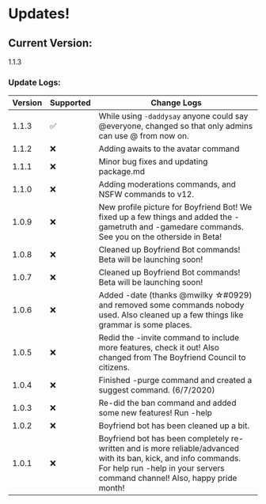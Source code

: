# Updates!
## Current Version:
1.1.3
### Update Logs:
| Version | Supported          | Change Logs                                      |
| ------- | ------------------ | --------------                                   |
|1.1.3    |:white_check_mark:| While using `-daddysay` anyone could say @everyone, changed so that only admins can use @ from now on.|
|1.1.2    |:x:| Adding awaits to the avatar command| 
|1.1.1    |:x:|Minor bug fixes and updating package.md|
|1.1.0    |:x:|Adding moderations commands, and NSFW commands to v12.
|1.0.9    |:x:|New profile picture for Boyfriend Bot! We fixed up a few things and added the -gametruth and -gamedare commands. See you on the otherside in Beta!|
|1.0.8    |:x:|Cleaned up Boyfriend Bot commands! Beta will be launching soon! |
|1.0.7    |:x:|Cleaned up Boyfriend Bot commands! Beta will be launching soon!|
|1.0.6    |:x:|Added -date (thanks @mwilky ☆#0929) and removed some commands nobody used. Also cleaned up a few things like grammar is some places.|
|1.0.5    |:x:|Redid the -invite command to include more features, check it out! Also changed from The Boyfriend Council to citizens.|
| 1.0.4   |:x:|Finished -purge command and created a suggest command. (6/7/2020)|
| 1.0.3   |:x:|Re-did the ban command and added some new features! Run -help|
| 1.0.2   |:x:|Boyfriend bot has been cleaned up a bit.                                   |
| 1.0.1   |:x:|Boyfriend bot has been completely re-written and is more reliable/advanced with its ban, kick, and info commands. For help run -help in your servers command channel! Also, happy pride month!               |
